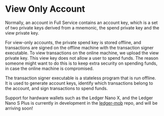 # View Only Account

Normally, an account in Full Service contains an account key, which is a set of two private keys derived from a
mnemonic, the spend private key and the view private key.

For view-only accounts, the private spend key is stored offline, and transactions are signed on the offline machine with
the transaction signer executable. To view transactions on the online machine, we upload the view private key. This view
key does not allow a user to spend funds. The reason someone might want to do this is to keep extra security on spending
funds, in case the online machine is compromised.

The transaction signer executable is a stateless program that is run offline. It is used to generate account keys,
identify which transactions belong to the account, and sign transactions to spend funds.

Support for hardware wallets such as the Ledger Nano X, and the Ledger Nano S Plus is currently in development in
the [ledger-mob](https://github.com/mobilecoinofficial/ledger-mob) repo, and will be arriving soon!
